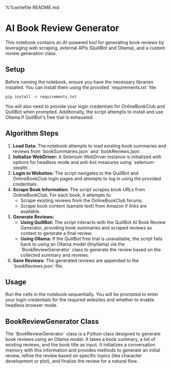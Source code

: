 %%writefile README.md
<!DOCTYPE html>
<html>
<head>
<title>AI Book Review Generator</title>
</head>
<body>

<h1>AI Book Review Generator</h1>

<p>This notebook contains an AI-powered tool for generating book reviews by leveraging web scraping, external APIs (QuillBot and Ollama), and a custom review generation class.</p>

<h2>Setup</h2>

<p>Before running the notebook, ensure you have the necessary libraries installed. You can install them using the provided `requirements.txt` file:</p>

<pre><code>pip install -r requirements.txt</code></pre>

<p>You will also need to provide your login credentials for OnlineBookClub and QuillBot when prompted. Additionally, the script attempts to install and use Ollama if QuillBot's free trial is exhausted.</p>

<h2>Algorithm Steps</h2>

<ol>
  <li><strong>Load Data:</strong> The notebook attempts to load existing book summaries and reviews from `bookSummaries.json` and `bookReviews.json`.</li>
  <li><strong>Initialize WebDriver:</strong> A Selenium WebDriver instance is initialized with options for headless mode and anti-bot measures using `selenium-stealth`.</li>
  <li><strong>Login to Websites:</strong> The script navigates to the QuillBot and OnlineBookClub login pages and attempts to log in using the provided credentials.</li>
  <li><strong>Scrape Book Information:</strong> The script scrapes book URLs from OnlineBookClub. For each book, it attempts to:
    <ul>
      <li>Scrape existing reviews from the OnlineBookClub forums.</li>
      <li>Scrape book content (sample text) from Amazon if links are available.</li>
    </ul>
  </li>
  <li><strong>Generate Reviews:</strong>
    <ul>
      <li><strong>Using QuillBot:</strong> The script interacts with the QuillBot AI Book Review Generator, providing book summaries and scraped reviews as context to generate a final review.</li>
      <li><strong>Using Ollama:</strong> If the QuillBot free trial is unavailable, the script falls back to using an Ollama model (tinyllama) via the `BookReviewGenerator` class to generate the review based on the collected summary and reviews.</li>
    </ul>
  </li>
  <li><strong>Save Reviews:</strong> The generated reviews are appended to the `bookReviews.json` file.</li>
</ol>

<h2>Usage</h2>

<p>Run the cells in the notebook sequentially. You will be prompted to enter your login credentials for the required websites and whether to enable headless browser mode.</p>

<h2>BookReviewGenerator Class</h2>

<p>The `BookReviewGenerator` class is a Python class designed to generate book reviews using an Ollama model. It takes a book summary, a list of existing reviews, and the book title as input. It initializes a conversation memory with this information and provides methods to generate an initial review, refine the review based on specific topics (like character development or plot), and finalize the review for a natural flow.</p>

</body>
</html>
